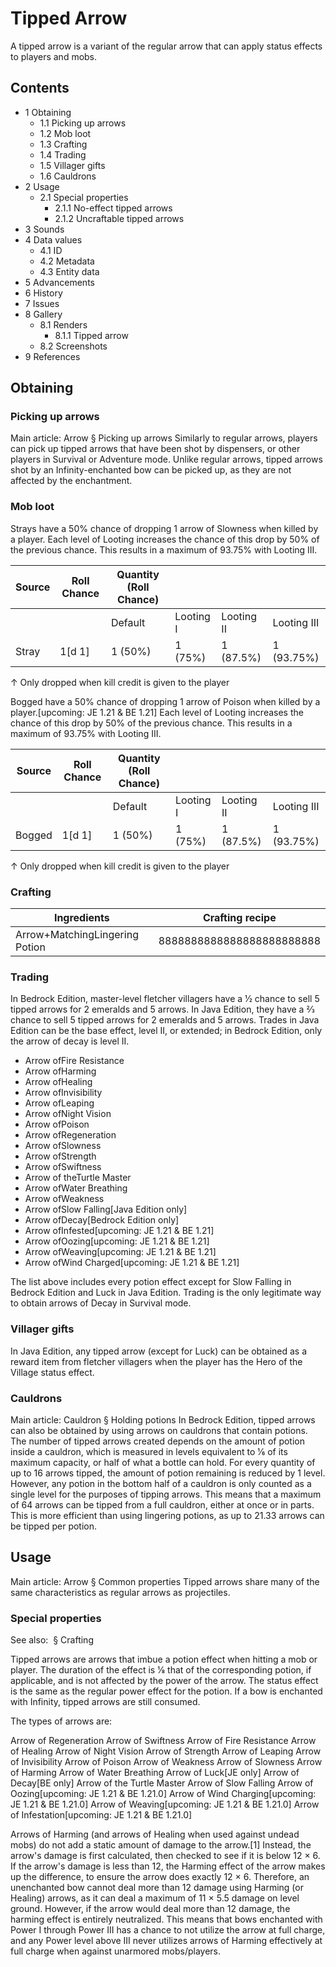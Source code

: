# Tipped Arrow
A tipped arrow is a variant of the regular arrow that can apply status effects to players and mobs.

## Contents
- 1 Obtaining
	- 1.1 Picking up arrows
	- 1.2 Mob loot
	- 1.3 Crafting
	- 1.4 Trading
	- 1.5 Villager gifts
	- 1.6 Cauldrons
- 2 Usage
	- 2.1 Special properties
		- 2.1.1 No-effect tipped arrows
		- 2.1.2 Uncraftable tipped arrows
- 3 Sounds
- 4 Data values
	- 4.1 ID
	- 4.2 Metadata
	- 4.3 Entity data
- 5 Advancements
- 6 History
- 7 Issues
- 8 Gallery
	- 8.1 Renders
		- 8.1.1 Tipped arrow
	- 8.2 Screenshots
- 9 References

## Obtaining
### Picking up arrows
Main article: Arrow § Picking up arrows
Similarly to regular arrows, players can pick up tipped arrows that have been shot by dispensers, or other players in Survival or Adventure mode. Unlike regular arrows, tipped arrows shot by an Infinity-enchanted bow can be picked up, as they are not affected by the enchantment.

### Mob loot
Strays have a 50% chance of dropping 1 arrow of Slowness when killed by a player. Each level of Looting increases the chance of this drop by 50% of the previous chance. This results in a maximum of 93.75% with Looting III.

| Source | Roll Chance | Quantity (Roll Chance) |           |            |             |
|--------|-------------|------------------------|-----------|------------|-------------|
|        |             | Default                | Looting I | Looting II | Looting III |
| Stray  | 1[d 1]      | 1 (50%)                | 1 (75%)   | 1 (87.5%)  | 1 (93.75%)  |


↑ Only dropped when kill credit is given to the player


Bogged have a 50% chance of dropping 1 arrow of Poison when killed by a player.‌[upcoming: JE 1.21 & BE 1.21] Each level of Looting increases the chance of this drop by 50% of the previous chance. This results in a maximum of 93.75% with Looting III.

| Source | Roll Chance | Quantity (Roll Chance) |           |            |             |
|--------|-------------|------------------------|-----------|------------|-------------|
|        |             | Default                | Looting I | Looting II | Looting III |
| Bogged | 1[d 1]      | 1 (50%)                | 1 (75%)   | 1 (87.5%)  | 1 (93.75%)  |


↑ Only dropped when kill credit is given to the player


### Crafting
| Ingredients                    | Crafting recipe           |
|--------------------------------|---------------------------|
| Arrow+MatchingLingering Potion | 8888888888888888888888888 |

### Trading
In Bedrock Edition, master-level fletcher villagers have a 1⁄2 chance to sell 5 tipped arrows for 2 emeralds and 5 arrows. In Java Edition, they have a 2⁄3 chance to sell 5 tipped arrows for 2 emeralds and 5 arrows. Trades in Java Edition can be the base effect, level II, or extended; in Bedrock Edition, only the arrow of decay is level II.

- Arrow ofFire Resistance
- Arrow ofHarming
- Arrow ofHealing
- Arrow ofInvisibility
- Arrow ofLeaping
- Arrow ofNight Vision
- Arrow ofPoison
- Arrow ofRegeneration
- Arrow ofSlowness
- Arrow ofStrength
- Arrow ofSwiftness
- Arrow of theTurtle Master
- Arrow ofWater Breathing
- Arrow ofWeakness
- Arrow ofSlow Falling‌[Java Edition  only]
- Arrow ofDecay‌[Bedrock Edition  only]
- Arrow ofInfested‌[upcoming: JE 1.21 & BE 1.21]
- Arrow ofOozing‌[upcoming: JE 1.21 & BE 1.21]
- Arrow ofWeaving‌[upcoming: JE 1.21 & BE 1.21]
- Arrow ofWind Charged‌[upcoming: JE 1.21 & BE 1.21]

The list above includes every potion effect except for Slow Falling in Bedrock Edition and Luck in Java Edition. Trading is the only legitimate way to obtain arrows of Decay in Survival mode.

### Villager gifts
In Java Edition, any tipped arrow (except for Luck) can be obtained as a reward item from fletcher villagers when the player has the Hero of the Village status effect.

### Cauldrons
Main article: Cauldron § Holding potions
In Bedrock Edition, tipped arrows can also be obtained by using arrows on cauldrons that contain potions. The number of tipped arrows created depends on the amount of potion inside a cauldron, which is measured in levels equivalent to 1⁄6 of its maximum capacity, or half of what a bottle can hold. For every quantity of up to 16 arrows tipped, the amount of potion remaining is reduced by 1 level. However, any potion in the bottom half of a cauldron is only counted as a single level for the purposes of tipping arrows. This means that a maximum of 64 arrows can be tipped from a full cauldron, either at once or in parts. This is more efficient than using lingering potions, as up to 21.33 arrows can be tipped per potion.

## Usage
Main article: Arrow § Common properties
Tipped arrows share many of the same characteristics as regular arrows as projectiles.

### Special properties
See also:  § Crafting

Tipped arrows are arrows that imbue a potion effect when hitting a mob or player. The duration of the effect is 1⁄8 that of the corresponding potion, if applicable, and is not affected by the power of the arrow. The status effect is the same as the regular power effect for the potion. If a bow is enchanted with Infinity, tipped arrows are still consumed. 

The types of arrows are:


Arrow of Regeneration
Arrow of Swiftness
Arrow of Fire Resistance
Arrow of Healing
Arrow of Night Vision
Arrow of Strength
Arrow of Leaping
Arrow of Invisibility
Arrow of Poison
Arrow of Weakness
Arrow of Slowness
Arrow of Harming
Arrow of Water Breathing
Arrow of Luck‌[JE  only]
Arrow of Decay‌[BE  only]
Arrow of the Turtle Master
Arrow of Slow Falling
Arrow of Oozing‌[upcoming: JE 1.21 & BE 1.21.0]
Arrow of Wind Charging‌[upcoming: JE 1.21 & BE 1.21.0]
Arrow of Weaving‌[upcoming: JE 1.21 & BE 1.21.0]
Arrow of Infestation‌[upcoming: JE 1.21 & BE 1.21.0]

Arrows of Harming (and arrows of Healing when used against undead mobs) do not add a static amount of damage to the arrow.[1] Instead, the arrow's damage is first calculated, then checked to see if it is below 12 × 6. If the arrow's damage is less than 12, the Harming effect of the arrow makes up the difference, to ensure the arrow does exactly 12 × 6. Therefore, an unenchanted bow cannot deal more than 12 damage using Harming (or Healing) arrows, as it can deal a maximum of 11 × 5.5 damage on level ground. However, if the arrow would deal more than 12 damage, the harming effect is entirely neutralized. This means that bows enchanted with Power I through Power III has a chance to not utilize the arrow at full charge, and any Power level above III never utilizes arrows of Harming effectively at full charge when against unarmored mobs/players. 

